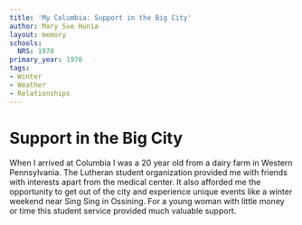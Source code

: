 ```yaml
---
title: 'My Columbia: Support in the Big City'
author: Mary Sue Hunia
layout: memory
schools:
  NRS: 1970
primary_year: 1970
tags:
- Winter
- Weather
- Relationships
---
```

# Support in the Big City

When I arrived at Columbia I was a 20 year old from a dairy farm in Western Pennsylvania.  The Lutheran student organization provided me with friends with interests apart from the medical center.  It also afforded me the opportunity to get out of the city and experience unique events like a winter weekend near Sing Sing in Ossining.  For a young woman with little money or time this student service provided much valuable support.
